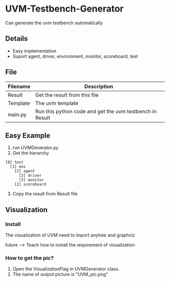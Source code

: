 # UVM-Testbench-Generator
 Can generate the uvm testbench automatically

## Details
- Easy implementation
- Suport agent, driver, environment, monitor, scoreboard, test

## File
|Filename | Description|
|-        | -|
|Result   | Get the result from this file|
|Template | The uvm template|
|main.py  | Run this python code and get the uvm testbench in Result |

## Easy Example

1. run UVMGenerator.py
2. Get the hierarchy 
```
[0] test
  [1] env
    [2] agent
      [3] driver
      [3] monitor
    [2] scoreboard
```
3. Copy the result from Result file


## Visualization
### Install
The visualization of UVM need to import anytree and graphviz

future --> Teach how to install the requirement of visualization
### How to get the pic?
1. Open the VisualizationFlag in UVMGenerator class.
2. The name of output picture is "UVM_pic.png"
